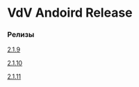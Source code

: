 # VdV Andoird Release

### Релизы

[2.1.9](./release_notes/2.1.9.md)

[2.1.10](./release_notes/2.1.10.md)

[2.1.11](./release_notes/2.1.11.md)